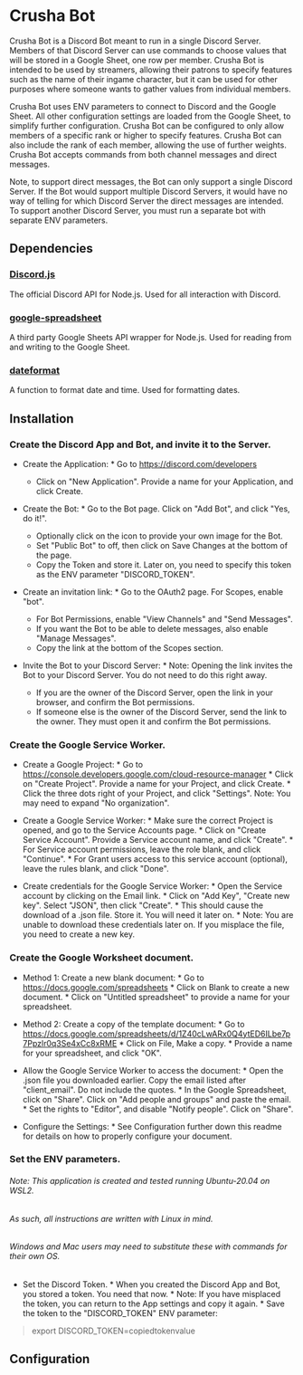 # Crusha Bot

Crusha Bot is a Discord Bot meant to run in a single Discord Server. Members of that Discord Server can use commands to choose values that will be stored in a Google Sheet, one row per member. Crusha Bot is intended to be used by streamers, allowing their patrons to specify features such as the name of their ingame character, but it can be used for other purposes where someone wants to gather values from individual members.

Crusha Bot uses ENV parameters to connect to Discord and the Google Sheet. All other configuration settings are loaded from the Google Sheet, to simplify further configuration. Crusha Bot can be configured to only allow members of a specific rank or higher to specify features. Crusha Bot can also include the rank of each member, allowing the use of further weights. Crusha Bot accepts commands from both channel messages and direct messages.

Note, to support direct messages, the Bot can only support a single Discord Server. If the Bot would support multiple Discord Servers, it would have no way of telling for which Discord Server the direct messages are intended. To support another Discord Server, you must run a separate bot with separate ENV parameters.

## Dependencies

### [Discord.js](https://discord.js.org)

The official Discord API for Node.js. Used for all interaction with Discord.

### [google-spreadsheet](https://theoephraim.github.io/node-google-spreadsheet)

A third party Google Sheets API wrapper for Node.js. Used for reading from and writing to the Google Sheet.

### [dateformat](https://github.com/felixge/node-dateformat)

A function to format date and time. Used for formatting dates.

## Installation

### Create the Discord App and Bot, and invite it to the Server.

* Create the Application:
		* Go to https://discord.com/developers
  	* Click on "New Application". Provide a name for your Application, and click Create.

* Create the Bot:
		* Go to the Bot page. Click on "Add Bot", and click "Yes, do it!".
  	* Optionally click on the icon to provide your own image for the Bot.
  	* Set "Public Bot" to off, then click on Save Changes at the bottom of the page.
  	* Copy the Token and store it. Later on, you need to specify this token as the ENV parameter "DISCORD_TOKEN".

* Create an invitation link:
		* Go to the OAuth2 page. For Scopes, enable "bot".
  	* For Bot Permissions, enable "View Channels" and "Send Messages".
  	* If you want the Bot to be able to delete messages, also enable "Manage Messages".
  	* Copy the link at the bottom of the Scopes section.

* Invite the Bot to your Discord Server:
		* Note: Opening the link invites the Bot to your Discord Server. You do not need to do this right away.
  	* If you are the owner of the Discord Server, open the link in your browser, and confirm the Bot permissions.
  	* If someone else is the owner of the Discord Server, send the link to the owner. They must open it and confirm the Bot permissions.

### Create the Google Service Worker.

* Create a Google Project:
		* Go to https://console.developers.google.com/cloud-resource-manager
		* Click on "Create Project". Provide a name for your Project, and click Create.
		* Click the three dots right of your Project, and click "Settings". Note: You may need to expand "No organization".

* Create a Google Service Worker:
		* Make sure the correct Project is opened, and go to the Service Accounts page.
		* Click on "Create Service Account". Provide a Service account name, and click "Create".
		* For Service account permissions, leave the role blank, and click "Continue".
		* For Grant users access to this service account (optional), leave the rules blank, and click "Done".

* Create credentials for the Google Service Worker:
		* Open the Service account by clicking on the Email link.
		* Click on "Add Key", "Create new key". Select "JSON", then click "Create".
		* This should cause the download of a .json file. Store it. You will need it later on.
		* Note: You are unable to download these credentials later on. If you misplace the file, you need to create a new key.

### Create the Google Worksheet document.

* Method 1: Create a new blank document:
		* Go to https://docs.google.com/spreadsheets
		* Click on Blank to create a new document.
		* Click on "Untitled spreadsheet" to provide a name for your spreadsheet.

* Method 2: Create a copy of the template document:
		* Go to https://docs.google.com/spreadsheets/d/1Z40cLwARx0Q4ytED6ILbe7p7Ppzlr0q3Se4xCc8xRME
		* Click on File, Make a copy.
		* Provide a name for your spreadsheet, and click "OK".

* Allow the Google Service Worker to access the document:
		* Open the .json file you downloaded earlier. Copy the email listed after "client_email". Do not include the quotes.
		* In the Google Spreadsheet, click on "Share". Click on "Add people and groups" and paste the email.
		* Set the rights to "Editor", and disable "Notify people". Click on "Share".

* Configure the Settings:
		* See Configuration further down this readme for details on how to properly configure your document.

### Set the ENV parameters.

###### Note: This application is created and tested running Ubuntu-20.04 on WSL2.
###### As such, all instructions are written with Linux in mind.
###### Windows and Mac users may need to substitute these with commands for their own OS.

* Set the Discord Token.
		* When you created the Discord App and Bot, you stored a token. You need that now.
		* Note: If you have misplaced the token, you can return to the App settings and copy it again.
		* Save the token to the "DISCORD_TOKEN" ENV parameter:
> export DISCORD_TOKEN=copiedtokenvalue



## Configuration